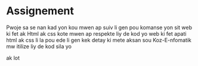 # Assignement
Pwoje sa se nan kad yon kou mwen ap suiv
li gen pou komanse yon sit web ki fet ak Html ak css
kote mwen ap respekte liy de kod yo 
web ki fet apati html ak css li la pou ede
li gen kek detay ki mete aksan sou  Koz-E-nfomatik
mw itilize 
liy de kod sila yo 
<html>
<head>
<body>
<nav>
<arcticle>
ak lot
